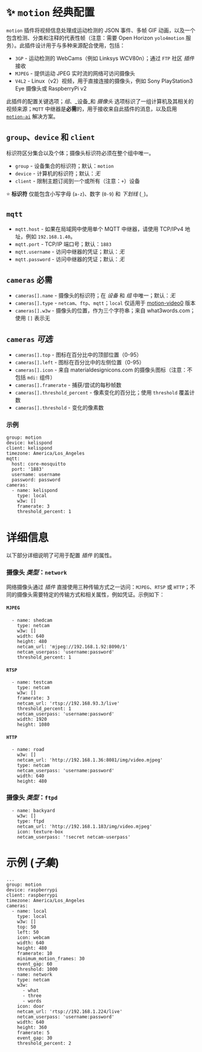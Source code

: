 # ✨ `motion` 经典配置 
`motion` 插件将视频信息处理成运动检测的 JSON 事件、多帧 GIF 动画，以及一个包含检测、分类和注释的代表性帧（注意：需要 Open Horizon `yolo4motion` 服务）。此插件设计用于与多种来源配合使用，包括：

+ `3GP` - 运动检测的 WebCams（例如 Linksys WCV80n）；通过 `FTP` 社区 _插件_ 接收
+ `MJPEG` - 提供运动 JPEG 实时流的网络可访问摄像头
+ `V4L2` - Linux（v2）视频，用于直接连接的摄像头，例如 Sony PlayStation3 Eye 摄像头或 RaspberryPi v2

此插件的配置关键选项；_组_、_设备_和 _摄像头_ 选项标识了一组计算机及其相关的视频来源；`MQTT` 中继器是**必需**的，用于接收来自此插件的消息，以及启用 [`motion-ai`](http://github.com/dcmartin/motion-ai) 解决方案。

## `group`、`device` 和 `client`
标识符区分集合以及个体；摄像头标识符必须在整个组中唯一。

+ `group` - 设备集合的标识符；默认：`motion`
+ `device` - 计算机的标识符；默认：_无_
+ `client` - 限制主题订阅到一个或所有（注意：`+`）设备

⭐ **标识符** 仅能包含小写字母 (`a-z`)、数字 (`0-9`) 和 _下划线_ (`_`)。

## `mqtt`
+ `mqtt.host` - 如果在局域网中使用单个 MQTT 中继器，请使用 TCP/IPv4 地址，例如 `192.168.1.40`。
+ `mqtt.port` - TCP/IP 端口号；默认：`1883`
+ `mqtt.username` - 访问中继器的凭证；默认：_无_
+ `mqtt.password` - 访问中继器的凭证；默认：_无_

## `cameras` **必需**
+ `cameras[].name` - 摄像头的标识符；在 _设备_ 和 _组_ 中唯一；默认：_无_
+ `cameras[].type` - `netcam`、`ftp`、`mqtt`；`local` 仅适用于 [motion-video0](http://github.com/dcmartin/addon-motion-video) 版本
+ `cameras[].w3w` - 摄像头的位置，作为三个字符串；来自 what3words.com；使用 `[]` 表示无

## `cameras` _可选_
+ `cameras[].top` - 图标在百分比中的顶部位置（0-95）
+ `cameras[].left` - 图标在百分比中的左侧位置（0-95）
+ `cameras[].icon` - 来自 materialdesignicons.com 的摄像头图标（注意：不包括 `mdi:` 组件）
+ `cameras[].framerate` - 捕获/尝试的每秒帧数
+ `cameras[].threshold_percent` - 像素变化的百分比；使用 `threshold` 覆盖计数
+ `cameras[].threshold` - 变化的像素数

### 示例
```
group: motion
device: kelispond
client: kelispond
timezone: America/Los_Angeles
mqtt:
  host: core-mosquitto
  port: '1883'
  username: username
  password: password
cameras:
  - name: kelispond
    type: local
    w3w: []
    framerate: 3
    threshold_percent: 1
```

# 详细信息
以下部分详细说明了可用于配置 _插件_ 的属性。

### 摄像头 _类型_：`network`
网络摄像头通过 _插件_ 直接使用三种传输方式之一访问：`MJPEG`、`RTSP` 或 `HTTP`；不同的摄像头需要特定的传输方式和相关属性，例如凭证。示例如下：

#### `MJPEG`
```
  - name: shedcam
    type: netcam
    w3w: []
    width: 640
    height: 480
    netcam_url: 'mjpeg://192.168.1.92:8090/1'
    netcam_userpass: 'username:password'
    threshold_percent: 1
```

#### `RTSP`
```
  - name: testcam
    type: netcam
    w3w: []
    framerate: 3
    netcam_url: 'rtsp://192.168.93.3/live'
    threshold_percent: 1
    netcam_userpass: 'username:password'
    width: 1920
    height: 1080
```

#### `HTTP`
```
  - name: road
    w3w: []
    netcam_url: 'http://192.168.1.36:8081/img/video.mjpeg'
    type: netcam
    netcam_userpass: 'username:password'
    width: 640
    height: 480
```

### 摄像头 _类型_：`ftpd`

```
  - name: backyard
    w3w: []
    type: ftpd
    netcam_url: 'http://192.168.1.183/img/video.mjpeg'
    icon: texture-box
    netcam_userpass: '!secret netcam-userpass'
```

# 示例 (_子集_)

```
...
group: motion
device: raspberrypi
client: raspberrypi
timezone: America/Los_Angeles
cameras:
  - name: local
    type: local
    w3w: []
    top: 50
    left: 50
    icon: webcam
    width: 640
    height: 480
    framerate: 10
    minimum_motion_frames: 30
    event_gap: 60
    threshold: 1000
  - name: network
    type: netcam
    w3w:
      - what
      - three
      - words
    icon: door
    netcam_url: 'rtsp://192.168.1.224/live'
    netcam_userpass: 'username:password'
    width: 640
    height: 360
    framerate: 5
    event_gap: 30
    threshold_percent: 2